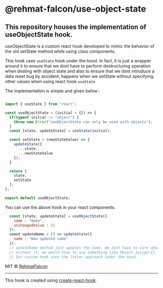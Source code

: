 # @rehmat-falcon/use-object-state

## This repository houses the implementation of useObjectState hook.

useObjectState is a custom react hook developed to mimic the behavior of the old setState method while using class components.

This hook uses `useState` hook under the hood. In fact, it is just a wrapper around it to ensure that we dont have to perform destructuring operation when dealing with object state and also to ensure that we dont intruduce a data reset bug by accident; happens when we setState without specifying other values when using react hook `useState`

The implementation is simple and given below : 
```js

import { useState } from "react";

const useObjectState = (initial = {}) => {
  if(typeof initial != "object") {
    throw new Error("useObjectState can only be used with objects");
  }
  const [state, updateState] = useState(initial);

  const setState = (newStateValue) => {
    updateState({
      ...state,
      ...newStateValue
    });
  }

  return [
    state,
    setState
  ];
};

export default useObjectState;

```

You can use the above hook in your react components.

```js
  const [state, updateState] = useObjectState({
    name : "Name",
    unchangedValue : 12
  });
  const updateName = () => updateState({
    name : "New updated name"
  });
  // updateName method just updates the name. We dont have to care about the other values in the object here.
  // without it, we would have to use something like Object.assign({}, state, {name : "new name"}); or setState({...state, {name:"New name"}})
  // Our custom hook uses the latter approach under the hood.
  ```



MIT © [RehmatFalcon](https://github.com/RehmatFalcon)

---

This hook is created using [create-react-hook](https://github.com/hermanya/create-react-hook).
